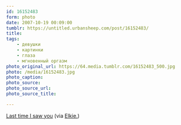 ```yaml
---
id: 16152483
form: photo
date: 2007-10-19 00:09:00
tumblr: https://untitled.urbansheep.com/post/16152483/
title:
tags:
    - девушки
    - картинки
    - глаза
    - мгновенный оргазм
photo_original_url: https://64.media.tumblr.com/16152483_500.jpg
photo: /media/16152483.jpg
photo_caption: 
photo_source:
photo_source_url:
photo_source_title:

---
```


<p><a href="http://www.flickr.com/photos/akkie_kakkie/976542360/">Last time I saw you</a> (via <a href="http://flickr.com/photos/akkie_kakkie">Elkie.</a>)</p>
